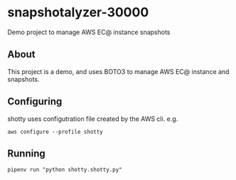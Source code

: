 # snapshotalyzer-30000

Demo project to manage AWS EC@ instance snapshots

## About

This project is a demo, and uses BOTO3 to manage AWS EC@ instance and snapshots.

## Configuring

shotty uses configutration file created by the AWS cli. e.g.

`aws configure --profile shotty`

## Running

`pipenv run "python shotty.shotty.py"`
